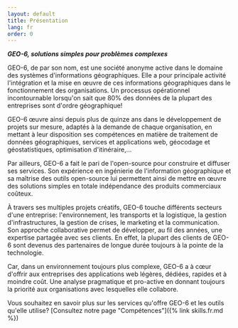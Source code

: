 ```yaml
---
layout: default
title: Présentation
lang: fr
order: 0
---
```

**_GEO-6, solutions simples pour problèmes complexes_**

GEO-6, de par son nom, est une société anonyme active dans le domaine des systèmes d'informations géographiques. Elle a pour principale activité l'intégration et la mise en œuvre de ces informations géographiques dans le fonctionnement des organisations. Un processus opérationnel incontournable lorsqu'on sait que 80% des données de la plupart des entreprises sont d'ordre géographique!

GEO-6 œuvre ainsi depuis plus de quinze ans dans le développement de projets sur mesure, adaptés à la demande de chaque organisation, en mettant à leur disposition ses compétences en matière de traitement de données géographiques, services et applications web, géocodage et géostatistiques, optimisation d'itinéraire,…

Par ailleurs, GEO-6 a fait le pari de l'open-source pour construire et diffuser ses services. Son expérience en ingénierie de l'information géographique et sa maîtrise des outils open-source lui permettent ainsi de mettre en œuvre des solutions simples en totale indépendance des produits commerciaux coûteux.

À travers ses multiples projets créatifs, GEO-6 touche différents secteurs d'une entreprise: l'environnement, les transports et la logistique, la gestion d'infrastructures, la gestion de crises, le marketing et la communication. Son approche collaborative permet de développer, au fil des années, une expertise partagée avec ses clients. En effet, la plupart des clients de GEO-6 sont devenus des partenaires de longue durée toujours à la pointe de la technologie.

Car, dans un environnement toujours plus complexe, GEO-6 a à cœur d'offrir aux entreprises des applications web légères, dédiées, rapides et à moindre coût. Une analyse pragmatique et pro-active en donnant toujours la priorité aux organisations avec lesquelles elle collabore.

Vous souhaitez en savoir plus sur les services qu'offre GEO-6 et les outils qu'elle utilise? [Consultez notre page "Compétences"]({% link skills.fr.md %})
